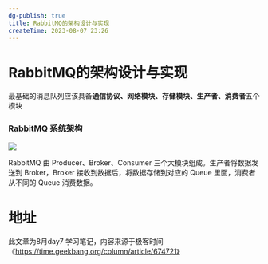 ```yaml
---
dg-publish: true
title: RabbitMQ的架构设计与实现
createTime: 2023-08-07 23:26  
---
```


# RabbitMQ的架构设计与实现

最基础的消息队列应该具备**通信协议、网络模块、存储模块、生产者、消费者**五个模块

### RabbitMQ 系统架构
![](https://static001.geekbang.org/resource/image/f8/8d/f87175e8b0e42c14bf648dfa8f18608d.jpg?wh=10666x5157)


RabbitMQ 由 Producer、Broker、Consumer 三个大模块组成。生产者将数据发送到 Broker，Broker 接收到数据后，将数据存储到对应的 Queue 里面，消费者从不同的 Queue 消费数据。


# 地址

此文章为8月day7 学习笔记，内容来源于极客时间《https://time.geekbang.org/column/article/674721》